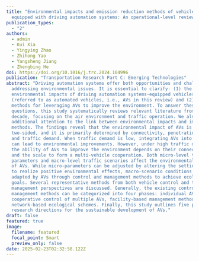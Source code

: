 ```yaml
---
title: "Environmental impacts and emission reduction methods of vehicles
  equipped with driving automation systems: An operational-level review"
publication_types:
  - "2"
authors:
  - admin
  - Kui Xia
  - Yingying Zhao
  - Zhihong Yao
  - Yangsheng Jiang
  - Zhengbing He
doi: https://doi.org/10.1016/j.trc.2024.104996
publication: "Transportation Research Part C: Emerging Technologies"
abstract: "Driving automation systems offer both opportunities and challenges in
  addressing environmental issues. It is essential to clarify: (1) the
  environmental impacts of driving automation systems-equipped vehicles
  (referred to as automated vehicles, i.e., AVs in this review) and (2) the
  methods for leveraging AVs to improve the environment. To answer these
  questions, this study systematically reviews relevant literature from the past
  decade, focusing on the air environment and traffic operation. We also pay
  additional attention to the link between environmental impacts and improvement
  methods. The findings reveal that the environmental impact of AVs is
  two-sided, and it is primarily determined by connectivity, penetration rate,
  and traffic demand. When traffic demand is low, integrating AVs into traffic
  can lead to environmental improvements. However, under high traffic demand,
  the ability of AVs to improve the environment depends on their connectivity
  and the scale to form a multi-vehicle cooperation. Both micro-level traffic
  parameters and macro-level traffic scenarios affect the environmental benefits
  of AVs. While micro-parameters can be adjusted by altering the settings of AVs
  to realize positive environmental effects, macro-scenario conditions must be
  adapted by AVs through control and management methods to achieve ecological
  goals. Several representative methods from both vehicle control and traffic
  management perspectives are discussed. Generally, the existing control and
  management methods can be categorized into four phases: individual AV control,
  cooperative control of multiple AVs, facility-based management methods, and
  network-based ecological schemes. Finally, this study outlines five potential
  research directions for the sustainable development of AVs."
draft: false
featured: true
image:
  filename: featured
  focal_point: Smart
  preview_only: false
date: 2025-02-23T02:32:58.122Z
---
```

